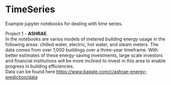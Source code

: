 # TimeSeries
Example jupyter notebooks for dealing with time series.

Project 1 - **ASHRAE**.   
In the notebooks are varios models of metered building energy usage in the following areas: chilled water, electric, hot water, and steam meters. 
The data comes from over 1,000 buildings over a three-year timeframe. With better estimates of these energy-saving investments, large scale investors 
and financial institutions will be more inclined to invest in this area to enable progress in building efficiencies.  
Data can be found here https://www.kaggle.com/c/ashrae-energy-prediction/data

